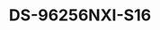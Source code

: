 ---
id: 6
title: "DS-96256NXI-S16"
subTitle: "S Series NVR with AcuSense – 32×1080p Decoding, 256-ch IP & 8K HDMI"
category: "Network Products"
imgCard: "/src/assets/images/nvr/DS-96256NXI-S16/DS-96256NXI-S16-1.png"
imgAlt: "DS-96256NXI-S16"
thumbnails: [
  "/src/assets/images/nvr/DS-96256NXI-S16/DS-96256NXI-S16-1.png"
]
features: [
  "Supports 32×1080p decoding & 256-ch IP cameras",
  "H.265+/H.265/H.264+/H.264 video formats",
  "Intelligent analytics: facial recognition, perimeter protection & AcuSearch",
  "Connect up to 8-ch IP speakers",
  "RAID 0, 1, 5, 6, 10 & N+M hot spare for secure storage",
  "8K HDMI video output for ultra-HD display"
]
specifications: {
  Intelligent_Analytics: {
    AI_by_NVR: {
      features: "Facial recognition, Perimeter protection, Video structuralization"
    },
    AI_by_Camera: {
      features: "Facial recognition, Perimeter protection, Video structuralization, AcuSearch, Motion detection 2.0, ANPR, People counting, VCA"
    }
  },
  Facial_Recognition: {
    Facial_Detection_and_Analytics: {
      features: "Face picture comparison, Human face capture, Face picture search"
    },
    Face_Picture_Library: {
      Libraries: "64",
      Max_Pictures: "300000",
      Picture_Size_Limit: "4 MB",
      Total_Capacity: "10 GB"
    },
    Face_Picture_Comparison: {
      Channels: "16",
      Comparison_Speed: "24 pictures per second"
    },
    Facial_Detection_and_Analytics_Performance: {
      Simultaneous_Mode: "8-ch, up to 2 MP",
      Independent_Mode: "4-ch, up to 2 MP"
    }
  },
  Video_and_Audio: {
    IP_Video_Input: "256-ch, Up to 32 MP resolution",
    Incoming_Bandwidth: "1280 Mbps",
    Outgoing_Bandwidth: "1024 Mbps",
    Incoming_Bandwidth_RAID_Mode: "640 Mbps",
    Outgoing_Bandwidth_RAID_Mode: "512 Mbps",
    HDMI_Outputs: {
      HDMI_1: "4K (4096 × 2160)/30 Hz, 4K (3840 × 2160)/60 Hz, 4K (3840 × 2160)/30 Hz, 2K (2560 × 1440)/60 Hz, 1080P (1920 × 1080)/60 Hz",
      HDMI_2: "4K (4096 × 2160)/30 Hz, 4K (3840 × 2160)/60 Hz, 4K (3840 × 2160)/30 Hz, 2K (2560 × 1440)/60 Hz, 1080P (1920 × 1080)/60 Hz",
      HDMI_3: "8K (7680 × 4320)/30 Hz, 4K (4096 × 2160)/30 Hz, 4K (3840 × 2160)/60 Hz, 4K (3840 × 2160)/30 Hz, 2K (2560 × 1440)/60 Hz, 1080P (1920 × 1080)/60 Hz",
      HDMI_4: "1080P (1920 × 1080)/60 Hz"
    },
    VGA_Outputs: {
      VGA_1: "1080P (1920 × 1080)/60 Hz",
      VGA_2: "1080P (1920 × 1080)/60 Hz"
    },
    Video_Output_Mode: {
      Mode_1: "Simultaneous output with 1080p resolution",
      Mode_2: "Simultaneous output on HDMI 1, VGA 1, HDMI 2, VGA 2, HDMI 3, and HDMI 4",
      Mode_3: "Independent output with 8K HDMI 3 output resolution",
      Mode_4: "Independent output with HDMI 3 output resolution ≤ 4K"
    },
    HDMI_Input: "1-ch",
    HDMI_Loopback: "1-ch (matching the HDMI input)",
    Audio_Output: "2-ch, RCA (Linear, 1 KΩ)",
    Two_Way_Audio: "1-ch, RCA (2.0 Vp-p, 1 KΩ)"
  },
  General: {
    GUI_Language: [
      "English", "Russian", "German", "French", "Spanish", "Chinese", "etc."
    ],
    Power_Supply: "100 to 240 VAC, 50 to 60 Hz, redundant power supply",
    Consumption: "≤ 100 W (without HDD)",
    Working_Temperature: "-10 to 55°C (14 to 131° F)",
    Working_Humidity: "10 to 90%",
    Dimension: "442 mm × 497 mm × 146 mm (17.4 × 19.5 × 5.7 inch)",
    Weight: "≤ 12 kg (without HDD, 28.7 lb.)"
  }
}
---